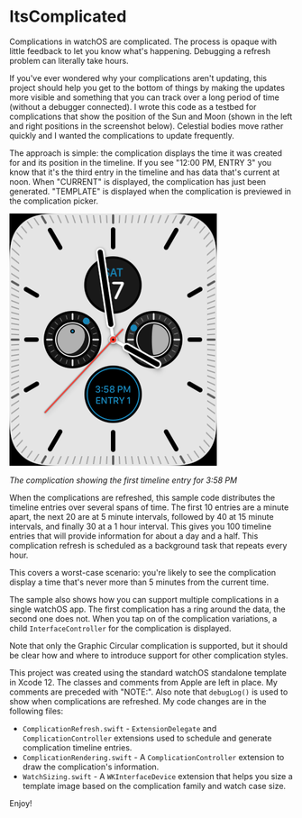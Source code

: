 # ItsComplicated

Complications in watchOS are complicated. The process is opaque with little feedback to let you know what's happening. Debugging a refresh problem can literally take hours.

If you've ever wondered why your complications aren't updating, this project should help you get to the bottom of things by making the updates more visible and something that you can track over a long period of time (without a debugger connected). I wrote this code as a testbed for complications that show the position of the Sun and Moon (shown in the left and right positions in the screenshot below). Celestial bodies move rather quickly and I wanted the complications to update frequently.

The approach is simple: the complication displays the time it was created for and its position in the timeline. If you see "12:00 PM, ENTRY 3" you know that it's the third entry in the timeline and has data that's current at noon. When "CURRENT" is displayed, the complication has just been generated. "TEMPLATE" is displayed when the complication is previewed in the complication picker.

![Screenshot of complication with time and entry number displayed](Screenshot.png)

_The complication showing the first timeline entry for 3:58 PM_

When the complications are refreshed, this sample code distributes the timeline entries over several spans of time. The first 10 entries are a minute apart, the next 20 are at 5 minute intervals, followed by 40 at 15 minute intervals, and finally 30 at a 1 hour interval. This gives you 100 timeline entries that will provide information for about a day and a half. This complication refresh is scheduled as a background task that repeats every hour.

This covers a worst-case scenario: you're likely to see the complication display a time that's never more than 5 minutes from the current time.

The sample also shows how you can support multiple complications in a single watchOS app. The first complication has a ring around the data, the second one does not. When you tap on of the complication variations, a child `InterfaceController` for the complication is displayed.

Note that only the Graphic Circular complication is supported, but it should be clear how and where to introduce support for other complication styles.

This project was created using the standard watchOS standalone template in Xcode 12. The classes and comments from Apple are left in place. My comments are preceded with "NOTE:". Also note that `debugLog()` is used to show when complications are refreshed. My code changes are in the following files:

* `ComplicationRefresh.swift` - `ExtensionDelegate` and `ComplicationController` extensions used to schedule and generate complication timeline entries.
* `ComplicationRendering.swift` - A `ComplicationController` extension to draw the complication's information.
* `WatchSizing.swift` - A `WKInterfaceDevice` extension that helps you size a template image based on the complication family and watch case size.

Enjoy!

